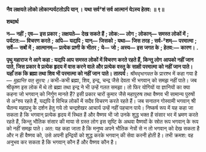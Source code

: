 **नैव लक्षयते लोको लोकान्पर्यटतोऽपि यान् ।** **यथा सर्व²शं सर्व आत्मानं येऽस्य हेतव: ॥ ९॥** 

**शब्दार्थ** 

**न—** **नहीं** **; एव—** **इस प्रकार** **; लक्षयते—** **देख सकते हैं** **; लोक:—** **लोग** **; लोकान्—** **समस्त लोकों में** **; पर्यटत:—** **विचरण करते** **;** **अपि—** **यद्यपि** **; यान्—** **जिसको** **; यथा—** **जिस तरह** **; सर्व-²शम्—** **परमात्मा** **; सर्वे—** **सबों में** **; आत्मानम्—** **प्रत्येक प्राणी के भीतर** **;** **ये—** **जो** **; अस्य—** **इस जगत के** **; हेतव:—** **कारण।** **.** 

**पृथु महाराज ने आगे कहा : यद्यपि आप समस्त लोकों में विचरण करते रहते हैं, किन्तु लोग** **आपको नहीं जान पाते, जिस प्रकार वे प्रत्येक हृदय में वास करने वाले और प्रत्येक वस्तु के** **साक्षी परमात्मा को नहीं जान पाते। यहाँ तक कि ब्रह्मा तथा शिव भी परमात्मा को नहीं जान** **पाते।** **तात्पर्य :** *श्रीमद्भागवत* के प्रारश्भ में कहा गया है— *मुह्यन्ति यत् सूरय:।* कभी-कभी ब्रह्मा, शिव, इन्द्र, चन्द्र जैसे देवता भी भगवान् को समझ नहीं पाते। जब श्रीकृष्ण इस लोक में थे तो ब्रह्मा तथा इन्द्र ने भी उन्हें गलत समझा। तो फिर योगियों या ज्ञानियों का क्या कहना जो भगवान् को निर्गुण मानते हैं? इसी प्रकार चारों कुमार जैसे महापुरुष तथा वैष्णव भी सामान्य पुरुषों से अ²श्य रहते हैं, यद्यपि वे विभिन्न लोकों में सदैव विचरण करते रहते हैं। जब सनातन गोस्वामी भगवान् श्री चैतन्य महाप्रभु के दर्शन हेतु गये तो चन्द्रशेखर आचार्य उन्हें नहीं पहचान पाये। निष्कर्ष रूप में यह कहा जा सकता है कि भगवान् प्रत्येक हृदय में स्थित हैं और वैष्णव भी जो उनके शुद्ध भक्त हैं संसार भर में भ्रमण करते रहते हैं, किन्तु भौतिक संसार की माया से ग्रस्त लोग इस सृष्टि के अथवा वैष्णवों के स्रोत रूप भगवान् के रूप को नहीं समझ पाते। अत: यह कहा जाता है कि मनुष्य अपने भौतिक नेत्रों से न तो भगवान् को देख सकता है और न ही वैष्णव को, उसे अपनी इन्द्रियों को शुद्ध करके भगवान् की सेवा करनी होती है। तभी क्रमश: वह अनुभव कर सकता है कि भगवान् कौन हैं और वैष्णव कौन है।  
